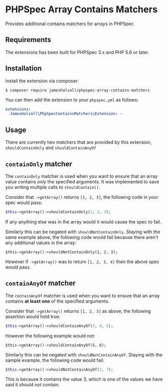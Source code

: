 # PHPSpec Array Contains Matchers

Provides additional contains matchers for arrays in PHPSpec

## Requirements

The extensions has been built for PHPSpec 3.x and PHP 5.6 or later.

## Installation

Install the extension via composer:

```
$ composer require jameshalsall/phpspec-array-contains-matchers
```

You can then add the extension to your `phpspec.yml` as follows:

```yaml
extensions:
  JamesHalsall\PhpSpecContainsMatchers\Extension: ~
```

## Usage

There are currently two matchers that are provided by this extension, `shouldContainOnly` and `shouldContainAnyOf`

## `containOnly` matcher

The `containOnly` matcher is used when you want to ensure that an array value contains *only* the specified arguments.
It was implemented to save you writing multiple calls to `shouldContain()`.

Consider that `->getArray()` returns `[1, 2, 3]`, the following code in your spec would pass:

```php
$this->getArray()->shouldContainOnly(1, 2, 3);
```

If any anything else was in the array would it would cause the spec to fail.

Similarly this can be negated with `shouldNotContainOnly`. Staying with the same example above, the following code 
would fail because there aren't any additional values in the array:

```
$this->getArray()->shouldNotContainOnly(1, 2, 3);
```

However if `->getArray()` was to return `[1, 2, 3, 4]` then the above spec would pass.

## `containAnyOf` matcher

The `containAnyOf` matcher is used when you want to ensure that an array contains **at least one** of the specified arguments.

Consider that `->getArray()` returns `[1, 2, 3]` as above, the following assertion would hold true:

```php
$this->getArray()->shouldContainAnyOf(3, 4, 5);
```

However the following example would not:

```
$this->getArray()->shouldContainAnyOf(5, 6);
```

Similarly this can be negated with `shouldNotContainAnyOf`. Staying with the sample example, the following code would fail:

```php
$this->getArray()->shouldNotContainAnyOf(3, 7);
```

This is because it contains the value 3, which is one of the values we have said it should *not* contain.
